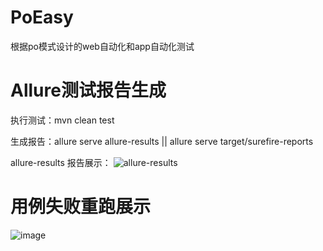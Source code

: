 # PoEasy
根据po模式设计的web自动化和app自动化测试

# Allure测试报告生成
执行测试：mvn clean test

生成报告：allure serve allure-results   ||   allure serve target/surefire-reports

allure-results 报告展示：
![allure-results](https://user-images.githubusercontent.com/29562824/114662894-0866aa80-9d2c-11eb-9e59-d505b756e9c5.png)

# 用例失败重跑展示
![image](https://user-images.githubusercontent.com/29562824/114899624-b154f880-9e45-11eb-86ba-0a5ada70f7da.png)



